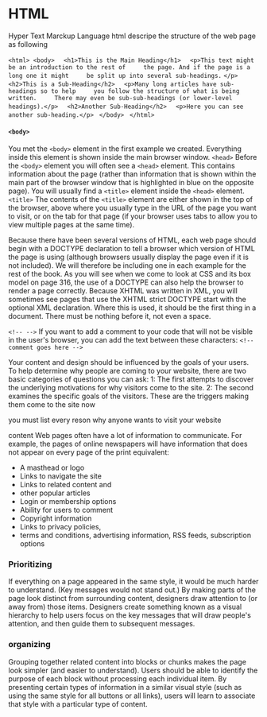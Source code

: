 # HTML

Hyper Text Marckup Language
html descripe the structure of the web page as following 

`<html> <body>  `
`<h1>This is the Main Heading</h1>  `
`<p>This text might be an introduction to the rest of     the page. And if the page is a long one it might     be split up into several sub-headings.`
`</p>  `
`<h2>This is a Sub-Heading</h2>  `
`<p>Many long articles have sub-headings so to help     you follow the structure of what is being written.     There may even be sub-sub-headings (or lower-level     headings).</p>  `
`<h2>Another Sub-Heading</h2>  `
`<p>Here you can see another sub-heading.</p> `
`</body> `
`</html>`

#### `<body>`
You met the `<body>` element in the first example we created. Everything inside this element is shown inside the main browser window. 
`<head>`
Before the `<body>` element you will often see a `<head>` element. This contains information about the page (rather than information that is shown within the main part of the browser window that is highlighted in blue on the opposite page). You will usually find a `<title>` element inside the `<head>` element. 
`<title>`
The contents of the `<title>` element are either shown in the top of the browser, above where you usually type in the URL of the page you want to visit, or on the tab for that page (if your browser uses tabs to allow you to view multiple pages at the same time).

Because there have been several versions of HTML, each web page should begin with a DOCTYPE declaration to tell a browser which version of HTML the page is using (although browsers usually display the page even if it is not included). We will therefore be including one in each example for the rest of the book.
As you will see when we come to look at CSS and its box model on page 316, the use of a DOCTYPE can also help the browser to render a page correctly.
Because XHTML was written in XML, you will sometimes see pages that use the XHTML strict DOCTYPE start with the optional XML declaration. Where this is used, it should be the first thing in a document. There must be nothing before it, not even a space.

`<!-- -->`
If you want to add a comment to your code that will not be visible in the user's browser, you can add the text between these characters:
`<!-- comment goes here -->`

Your content and design should be influenced by the goals of your users. 
To help determine why people are coming to your website, there are two basic categories of questions you can ask:
1: The first attempts to discover the underlying motivations for why visitors come to the site.
2: The second examines the specific goals of the visitors. These are the triggers making them come to the site now


you must list every reson why anyone wants to visit your website


content
Web pages often have a lot of information to communicate. For example, the pages of online newspapers will have information that does not appear on every page of the print equivalent:
* A masthead or logo 
* Links to navigate the site 
* Links to related content and  
* other popular articles
* Login or membership options 
* Ability for users to comment 
* Copyright information 
* Links to privacy policies,  
* terms and conditions, advertising information, RSS feeds, subscription options



### Prioritizing
If everything on a page appeared in the same style, it would be much harder to understand. (Key messages would not stand out.)
By making parts of the page look distinct from surrounding content, designers draw attention to (or away from) those items.
Designers create something known as a visual hierarchy to help users focus on the key messages that will draw people's attention, and then guide them to subsequent messages.

### organizing
Grouping together related content into blocks or chunks makes the page look simpler (and easier to understand). 
Users should be able to identify the purpose of each block without processing each individual item.
By presenting certain types of information in a similar visual style (such as using the same style for all buttons or all links), users will learn to associate that style with a particular type of content.


